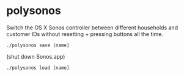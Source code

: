 polysonos
=========

Switch the OS X Sonos controller between different households and customer IDs without resetting + pressing buttons all the time.

```./polysonos save [name]```

(shut down Sonos.app)

```./polysonos load [name]```
